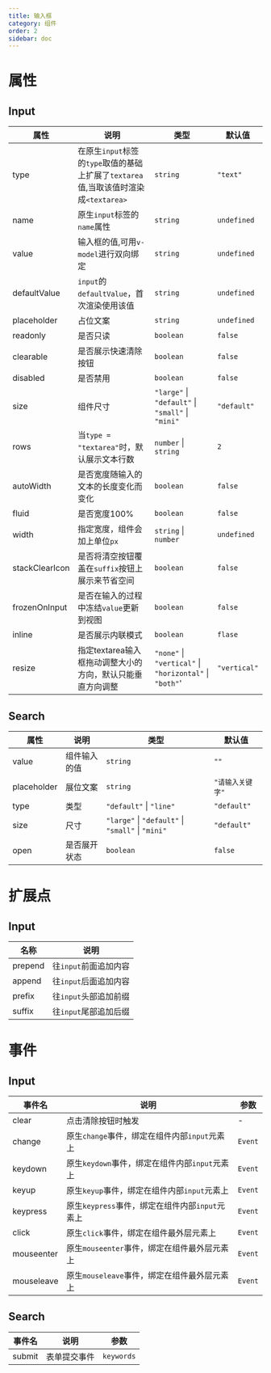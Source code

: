 ```yaml
---
title: 输入框
category: 组件
order: 2
sidebar: doc
---
```


# 属性

## Input

| 属性 | 说明 | 类型 | 默认值 |
| --- | --- | --- | --- |
| type | 在原生`input`标签的`type`取值的基础上扩展了`textarea`值,当取该值时渲染成`<textarea>` | `string` | `"text"` |
| name | 原生`input`标签的`name`属性 | `string` | `undefined` |
| value | 输入框的值,可用`v-model`进行双向绑定 | `string` | `undefined` |
| defaultValue | `input`的`defaultValue`，首次渲染使用该值 | `string` | `undefined` |
| placeholder | 占位文案 | `string` | `undefined` |
| readonly | 是否只读 | `boolean` | `false` |
| clearable | 是否展示快速清除按钮 | `boolean` | `false` |
| disabled | 是否禁用 | `boolean` | `false` |
| size | 组件尺寸 | `"large"` &#124; `"default"` &#124; `"small"` &#124; `"mini"` | `"default"` |
| rows | 当`type = "textarea"`时，默认展示文本行数 | `number` &#124; `string` | `2` |
| autoWidth | 是否宽度随输入的文本的长度变化而变化 | `boolean` | `false` |
| fluid | 是否宽度100% | `boolean` | `false` |
| width | 指定宽度，组件会加上单位`px` | `string`  &#124; `number` | `undefined` |
| stackClearIcon | 是否将清空按钮覆盖在`suffix`按钮上展示来节省空间 | `boolean` | `false` |
| frozenOnInput | 是否在输入的过程中冻结`value`更新到视图 | `boolean` | `false` |
| inline | 是否展示内联模式 | `boolean` | `flase` |
| resize | 指定textarea输入框拖动调整大小的方向，默认只能垂直方向调整 | `"none"` &#124; `"vertical"` &#124; `"horizontal"` &#124; `"both"`' | `"vertical"` |

## Search

| 属性 | 说明 | 类型 | 默认值 |
| --- | --- | --- | --- |
| value | 组件输入的值 | `string` | `""` |
| placeholder | 展位文案 | `string` | `"请输入关键字"` |
| type | 类型 | `"default"` &#124; `"line"` | `"default"` |
| size | 尺寸 | `"large"` &#124; `"default"` &#124; `"small"` &#124; `"mini"` | `"default"` |
| open | 是否展开状态 | `boolean` | `false` |

# 扩展点

## Input

| 名称 | 说明 |
| --- | --- |
| prepend | 往`input`前面追加内容 |
| append | 往`input`后面追加内容 |
| prefix | 往`input`头部追加前缀 |
| suffix | 往`input`尾部追加后缀 |


# 事件

## Input

| 事件名 | 说明 | 参数 |
| --- | --- | --- |
| clear | 点击清除按钮时触发 | - |
| change | 原生`change`事件，绑定在组件内部`input`元素上 | `Event` |
| keydown | 原生`keydown`事件，绑定在组件内部`input`元素上 | `Event` |
| keyup | 原生`keyup`事件，绑定在组件内部`input`元素上 | `Event` |
| keypress | 原生`keypress`事件，绑定在组件内部`input`元素上 | `Event` |
| click | 原生`click`事件，绑定在组件最外层元素上 | `Event` |
| mouseenter | 原生`mouseenter`事件，绑定在组件最外层元素上 | `Event` |
| mouseleave | 原生`mouseleave`事件，绑定在组件最外层元素上 | `Event` |

## Search

| 事件名 | 说明 | 参数 |
| --- | --- | --- |
| submit | 表单提交事件 | `keywords` |
